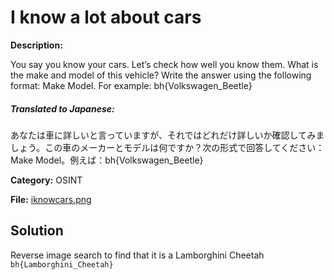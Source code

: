# I know a lot about cars

**Description:**

You say you know your cars. Let’s check how well you know them. What is the make and model of this vehicle? Write the answer using the following format: Make Model. For example: bh{Volkswagen_Beetle}

##### **Translated to Japanese:**
あなたは車に詳しいと言っていますが、それではどれだけ詳しいか確認してみましょう。この車のメーカーとモデルは何ですか？次の形式で回答してください：Make Model。例えば：bh{Volkswagen_Beetle}

**Category:** OSINT

**File:** [iknowcars.png](iknowcars.png)

## Solution

Reverse image search to find that it is a Lamborghini Cheetah `bh{Lamborghini_Cheetah}`
